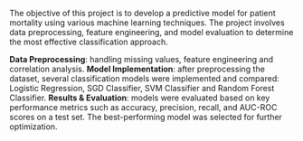 The objective of this project is to develop a predictive model for patient mortality using various machine learning techniques. The project involves data preprocessing, feature engineering, and model evaluation to determine the most effective classification approach.

**Data Preprocessing**: handling missing values, feature engineering and correlation analysis.
**Model Implementation**: after preprocessing the dataset, several classification models were implemented and compared: Logistic Regression, SGD Classifier, SVM Classifier and Random Forest Classifier.
**Results & Evaluation**: models were evaluated based on key performance metrics such as accuracy, precision, recall, and AUC-ROC scores on a test set. The best-performing model was selected for further optimization.
